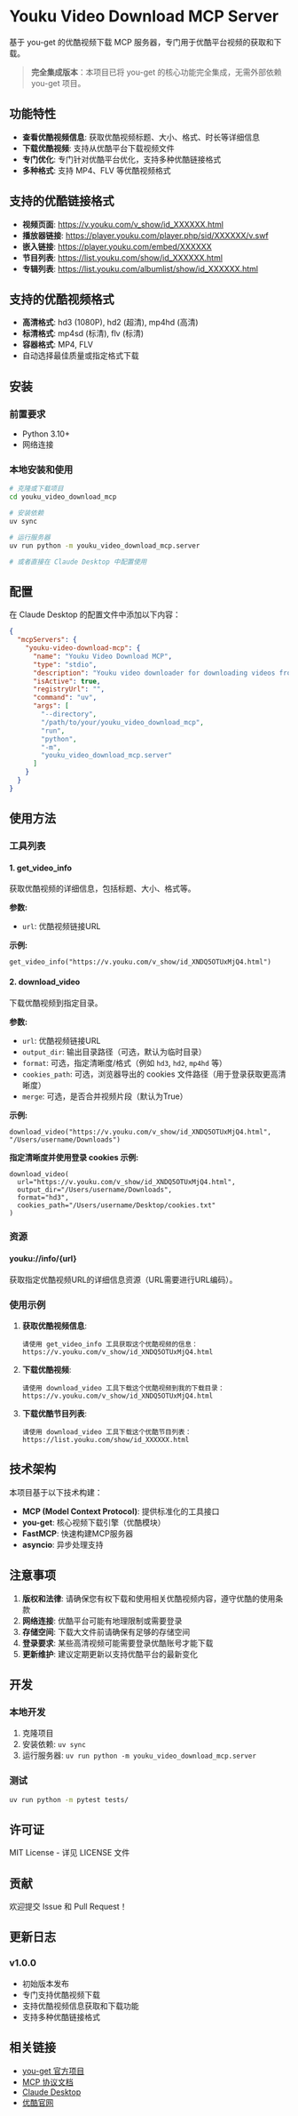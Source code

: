 # Youku Video Download MCP Server

基于 you-get 的优酷视频下载 MCP 服务器，专门用于优酷平台视频的获取和下载。

> **完全集成版本**：本项目已将 you-get 的核心功能完全集成，无需外部依赖 you-get 项目。

## 功能特性

- **查看优酷视频信息**: 获取优酷视频标题、大小、格式、时长等详细信息
- **下载优酷视频**: 支持从优酷平台下载视频文件
- **专门优化**: 专门针对优酷平台优化，支持多种优酷链接格式
- **多种格式**: 支持 MP4、FLV 等优酷视频格式

## 支持的优酷链接格式

- **视频页面**: https://v.youku.com/v_show/id_XXXXXX.html
- **播放器链接**: https://player.youku.com/player.php/sid/XXXXXX/v.swf
- **嵌入链接**: https://player.youku.com/embed/XXXXXX
- **节目列表**: https://list.youku.com/show/id_XXXXXX.html
- **专辑列表**: https://list.youku.com/albumlist/show/id_XXXXXX.html

## 支持的优酷视频格式

- **高清格式**: hd3 (1080P), hd2 (超清), mp4hd (高清)
- **标清格式**: mp4sd (标清), flv (标清)
- **容器格式**: MP4, FLV
- 自动选择最佳质量或指定格式下载

## 安装

### 前置要求
- Python 3.10+
- 网络连接

### 本地安装和使用
```bash
# 克隆或下载项目
cd youku_video_download_mcp

# 安装依赖
uv sync

# 运行服务器
uv run python -m youku_video_download_mcp.server

# 或者直接在 Claude Desktop 中配置使用
```

## 配置

在 Claude Desktop 的配置文件中添加以下内容：

```json
{
  "mcpServers": {
    "youku-video-download-mcp": {
      "name": "Youku Video Download MCP",
      "type": "stdio",
      "description": "Youku video downloader for downloading videos from Youku platform",
      "isActive": true,
      "registryUrl": "",
      "command": "uv",
      "args": [
        "--directory",
        "/path/to/your/youku_video_download_mcp",
        "run",
        "python",
        "-m",
        "youku_video_download_mcp.server"
      ]
    }
  }
}
```

## 使用方法

### 工具列表

#### 1. get_video_info
获取优酷视频的详细信息，包括标题、大小、格式等。

**参数:**
- `url`: 优酷视频链接URL

**示例:**
```
get_video_info("https://v.youku.com/v_show/id_XNDQ5OTUxMjQ4.html")
```

#### 2. download_video
下载优酷视频到指定目录。

**参数:**
- `url`: 优酷视频链接URL
- `output_dir`: 输出目录路径（可选，默认为临时目录）
- `format`: 可选，指定清晰度/格式（例如 `hd3`, `hd2`, `mp4hd` 等）
- `cookies_path`: 可选，浏览器导出的 cookies 文件路径（用于登录获取更高清晰度）
- `merge`: 可选，是否合并视频片段（默认为True）

**示例:**
```
download_video("https://v.youku.com/v_show/id_XNDQ5OTUxMjQ4.html", "/Users/username/Downloads")
```

**指定清晰度并使用登录 cookies 示例:**
```
download_video(
  url="https://v.youku.com/v_show/id_XNDQ5OTUxMjQ4.html",
  output_dir="/Users/username/Downloads",
  format="hd3",
  cookies_path="/Users/username/Desktop/cookies.txt"
)
```

### 资源

#### youku://info/{url}
获取指定优酷视频URL的详细信息资源（URL需要进行URL编码）。

### 使用示例

1. **获取优酷视频信息**:
   ```
   请使用 get_video_info 工具获取这个优酷视频的信息：
   https://v.youku.com/v_show/id_XNDQ5OTUxMjQ4.html
   ```

2. **下载优酷视频**:
   ```
   请使用 download_video 工具下载这个优酷视频到我的下载目录：
   https://v.youku.com/v_show/id_XNDQ5OTUxMjQ4.html
   ```

3. **下载优酷节目列表**:
   ```
   请使用 download_video 工具下载这个优酷节目列表：
   https://list.youku.com/show/id_XXXXXX.html
   ```

## 技术架构

本项目基于以下技术构建：
- **MCP (Model Context Protocol)**: 提供标准化的工具接口
- **you-get**: 核心视频下载引擎（优酷模块）
- **FastMCP**: 快速构建MCP服务器
- **asyncio**: 异步处理支持

## 注意事项

1. **版权和法律**: 请确保您有权下载和使用相关优酷视频内容，遵守优酷的使用条款
2. **网络连接**: 优酷平台可能有地理限制或需要登录
3. **存储空间**: 下载大文件前请确保有足够的存储空间
4. **登录要求**: 某些高清视频可能需要登录优酷账号才能下载
5. **更新维护**: 建议定期更新以支持优酷平台的最新变化

## 开发

### 本地开发
1. 克隆项目
2. 安装依赖: `uv sync`
3. 运行服务器: `uv run python -m youku_video_download_mcp.server`

### 测试
```bash
uv run python -m pytest tests/
```

## 许可证

MIT License - 详见 LICENSE 文件

## 贡献

欢迎提交 Issue 和 Pull Request！

## 更新日志

### v1.0.0
- 初始版本发布
- 专门支持优酷视频下载
- 支持优酷视频信息获取和下载功能
- 支持多种优酷链接格式

## 相关链接

- [you-get 官方项目](https://github.com/soimort/you-get)
- [MCP 协议文档](https://modelcontextprotocol.io/)
- [Claude Desktop](https://claude.ai/desktop)
- [优酷官网](https://www.youku.com/)
